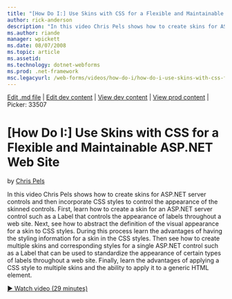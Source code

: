 ```yaml
---
title: "[How Do I:] Use Skins with CSS for a Flexible and Maintainable ASP.NET Web Site | Microsoft Docs"
author: rick-anderson
description: "In this video Chris Pels shows how to create skins for ASP.NET server controls and then incorporate CSS styles to control the appearance of the skinned contr..."
ms.author: riande
manager: wpickett
ms.date: 08/07/2008
ms.topic: article
ms.assetid: 
ms.technology: dotnet-webforms
ms.prod: .net-framework
msc.legacyurl: /web-forms/videos/how-do-i/how-do-i-use-skins-with-css-for-a-flexible-and-maintainable-aspnet-web-site
---
```

[Edit .md file](C:\Projects\msc\dev\Msc.Www\Web.ASP\App_Data\github\web-forms\videos\how-do-i\how-do-i-use-skins-with-css-for-a-flexible-and-maintainable-aspnet-web-site.md) | [Edit dev content](http://www.aspdev.net/umbraco#/content/content/edit/26484) | [View dev content](http://docs.aspdev.net/tutorials/web-forms/videos/how-do-i/how-do-i-use-skins-with-css-for-a-flexible-and-maintainable-aspnet-web-site.html) | [View prod content](http://www.asp.net/web-forms/videos/how-do-i/how-do-i-use-skins-with-css-for-a-flexible-and-maintainable-aspnet-web-site) | Picker: 33507

[How Do I:] Use Skins with CSS for a Flexible and Maintainable ASP.NET Web Site
====================
by [Chris Pels](https://twitter.com/chrispels)

In this video Chris Pels shows how to create skins for ASP.NET server controls and then incorporate CSS styles to control the appearance of the skinned controls. First, learn how to create a skin for an ASP.NET server control such as a Label that controls the appearance of labels throughout a web site. Next, see how to abstract the definition of the visual appearance for a skin to CSS styles. During this process learn the advantages of having the styling information for a skin in the CSS styles. Then see how to create multiple skins and corresponding styles for a single ASP.NET control such as a Label that can be used to standardize the appearance of certain types of labels throughout a web site. Finally, learn the advantages of applying a CSS style to multiple skins and the ability to apply it to a generic HTML element.

[&#9654; Watch video (29 minutes)](https://channel9.msdn.com/Blogs/ASP-NET-Site-Videos/how-do-i-use-skins-with-css-for-a-flexible-and-maintainable-aspnet-web-site)